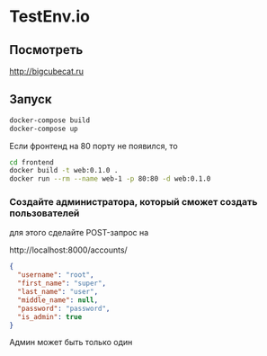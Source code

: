 # TestEnv.io

## Посмотреть

http://bigcubecat.ru

## Запуск
```bash
docker-compose build
docker-compose up

```

Если фронтенд на 80 порту не появился, то

```bash
cd frontend
docker build -t web:0.1.0 .
docker run --rm --name web-1 -p 80:80 -d web:0.1.0
```
### Создайте администратора, который сможет создать пользователей
для этого сделайте POST-запрос на 

http://localhost:8000/accounts/

```json
{
  "username": "root",
  "first_name": "super",
  "last_name": "user",
  "middle_name": null,
  "password": "password",
  "is_admin": true
}
```
Админ может быть только один
